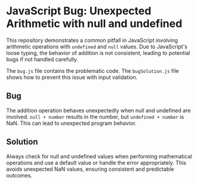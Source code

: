 # JavaScript Bug: Unexpected Arithmetic with null and undefined

This repository demonstrates a common pitfall in JavaScript involving arithmetic operations with `undefined` and `null` values.  Due to JavaScript's loose typing, the behavior of addition is not consistent, leading to potential bugs if not handled carefully.

The `bug.js` file contains the problematic code.  The `bugSolution.js` file shows how to prevent this issue with input validation.

## Bug
The addition operation behaves unexpectedly when null and undefined are involved. `null + number` results in the number, but `undefined + number` is NaN. This can lead to unexpected program behavior.

## Solution
Always check for null and undefined values when performing mathematical operations and use a default value or handle the error appropriately.   This avoids unexpected NaN values, ensuring consistent and predictable outcomes.